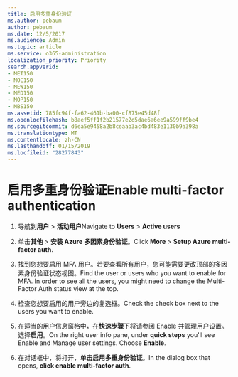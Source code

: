 ```yaml
---
title: 启用多重身份验证
ms.author: pebaum
author: pebaum
ms.date: 12/5/2017
ms.audience: Admin
ms.topic: article
ms.service: o365-administration
localization_priority: Priority
search.appverid:
- MET150
- MOE150
- MEW150
- MED150
- MOP150
- MBS150
ms.assetid: 785fc94f-fa62-461b-ba00-cf875e45d48f
ms.openlocfilehash: b8aef5ff1f2b21577e2d5dae6a6ee9a599ff9be4
ms.sourcegitcommit: d6ea5e9458a2b8ceaab3ac4bd483e1130b9a398a
ms.translationtype: MT
ms.contentlocale: zh-CN
ms.lasthandoff: 01/15/2019
ms.locfileid: "28277843"
---
```

# <a name="enable-multi-factor-authentication"></a><span data-ttu-id="17c4e-102">启用多重身份验证</span><span class="sxs-lookup"><span data-stu-id="17c4e-102">Enable multi-factor authentication</span></span>

1. <span data-ttu-id="17c4e-103">导航到**用户** \> **活动用户**</span><span class="sxs-lookup"><span data-stu-id="17c4e-103">Navigate to **Users** \> **Active users**</span></span>
    
2. <span data-ttu-id="17c4e-104">单击**其他** \> **安装 Azure 多因素身份验证**。</span><span class="sxs-lookup"><span data-stu-id="17c4e-104">Click **More** \> **Setup Azure multi-factor auth**.</span></span> 
    
3. <span data-ttu-id="17c4e-p101">找到您想要启用 MFA 用户。若要查看所有用户，您可能需要更改顶部的多因素身份验证状态视图。</span><span class="sxs-lookup"><span data-stu-id="17c4e-p101">Find the user or users who you want to enable for MFA. In order to see all the users, you might need to change the Multi-Factor Auth status view at the top.</span></span>
    
4. <span data-ttu-id="17c4e-107">检查您想要启用的用户旁边的复选框。</span><span class="sxs-lookup"><span data-stu-id="17c4e-107">Check the check box next to the users you want to enable.</span></span>
    
5.  <span data-ttu-id="17c4e-p102">在适当的用户信息窗格中，在**快速步骤**下将请参阅 Enable 并管理用户设置。选择**启用**。</span><span class="sxs-lookup"><span data-stu-id="17c4e-p102">On the right user info pane, under **quick steps** you'll see Enable and Manage user settings. Choose **Enable**.</span></span> 
    
6. <span data-ttu-id="17c4e-110">在对话框中，将打开，**单击启用多重身份验证**。</span><span class="sxs-lookup"><span data-stu-id="17c4e-110">In the dialog box that opens, **click enable multi-factor auth**.</span></span> 
    

